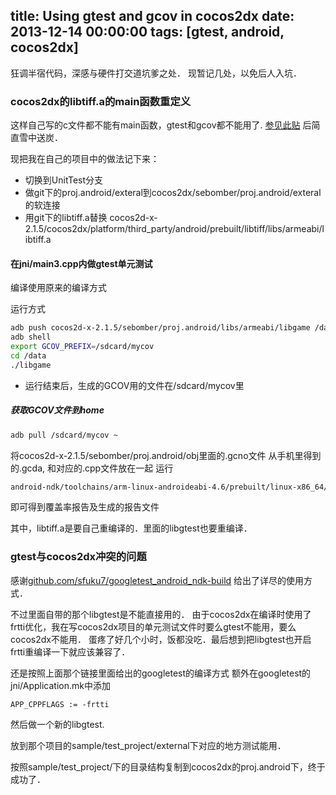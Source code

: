 title: Using gtest and gcov in cocos2dx
date: 2013-12-14 00:00:00
tags: [gtest, android, cocos2dx]
---
狂调半宿代码，深感与硬件打交道坑爹之处．
现暂记几处，以免后人入坑．

### cocos2dx的libtiff.a的main函数重定义

这样自己写的c文件都不能有main函数，gtest和gcov都不能用了.
[参见此贴](http://blog.linguofeng.com/archive/2013/04/17/cocos2d-x-ndkgdb.html)
后简直雪中送炭．

现把我在自己的项目中的做法记下来：
<!--more-->

* 切换到UnitTest分支
* 做git下的proj.android/exteral到cocos2dx/sebomber/proj.android/exteral的软连接
* 用git下的libtiff.a替换 cocos2d-x-2.1.5/cocos2dx/platform/third_party/android/prebuilt/libtiff/libs/armeabi/libtiff.a

#### 在jni/main3.cpp内做gtest单元测试

编译使用原来的编译方式

运行方式

```sh
adb push cocos2d-x-2.1.5/sebomber/proj.android/libs/armeabi/libgame /data/
adb shell
export GCOV_PREFIX=/sdcard/mycov
cd /data
./libgame
```

* 运行结束后，生成的GCOV用的文件在/sdcard/mycov里

##### 获取GCOV文件到home

```sh
adb pull /sdcard/mycov ~
```

将cocos2d-x-2.1.5/sebomber/proj.android/obj里面的.gcno文件
从手机里得到的.gcda, 和对应的.cpp文件放在一起
运行

```sh
android-ndk/toolchains/arm-linux-androideabi-4.6/prebuilt/linux-x86_64/bin/arm-linux-androideabi-gcov -b *.cpp
```

即可得到覆盖率报告及生成的报告文件

其中，libtiff.a是要自己重编译的．里面的libgtest也要重编译．

### gtest与cocos2dx冲突的问题

感谢[github.com/sfuku7/googletest_android_ndk-build](https://github.com/sfuku7/googletest_android_ndk-build)
给出了详尽的使用方式．

不过里面自带的那个libgtest是不能直接用的．
由于cocos2dx在编译时使用了frtti优化，我在写cocos2dx项目的单元测试文件时要么gtest不能用，要么cocos2dx不能用．
蛋疼了好几个小时，饭都没吃．最后想到把libgtest也开启frtti重编译一下就应该兼容了．

还是按照上面那个链接里面给出的googletest的编译方式
额外在googletest的jni/Application.mk中添加

```
APP_CPPFLAGS := -frtti
```

然后做一个新的libgtest.

放到那个项目的sample/test_project/external下对应的地方测试能用．

按照sample/test_project/下的目录结构复制到cocos2dx的proj.android下，终于成功了．
